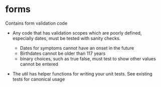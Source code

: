 # forms

Contains form validation code

 - Any code that has validation scopes which are poorly defined, especially dates, must be tested with sanity checks.
   - Dates for symptoms cannot have an onset in the future
   - Birthdates cannot be older than 117 years
   - binary choices, such as true false, must test to show other values cannot be entered
 
 - The util has helper functions for writing your unit tests. See existing tests for canonical usage
